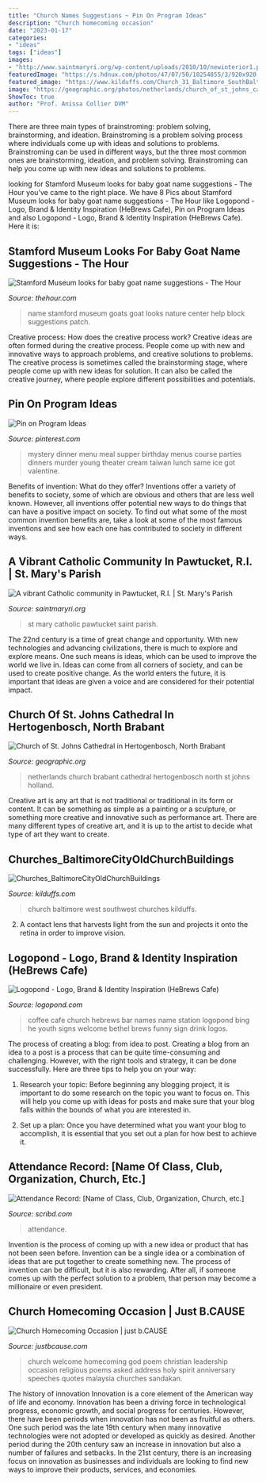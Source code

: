 ```yaml
---
title: "Church Names Suggestions ~ Pin On Program Ideas"
description: "Church homecoming occasion"
date: "2023-01-17"
categories:
- "ideas"
tags: ["ideas"]
images:
- "http://www.saintmaryri.org/wp-content/uploads/2010/10/newinterior1.png"
featuredImage: "https://s.hdnux.com/photos/47/07/50/10254855/3/920x920.jpg"
featured_image: "https://www.kilduffs.com/Church_31_Baltimore_SouthBaltimore.jpg"
image: "https://geographic.org/photos/netherlands/church_of_st_johns_cathedral_in_hertogenbosch_noord-brabant_holland_photo_alvaro_de_leiva.jpg"
ShowToc: true
author: "Prof. Anissa Collier DVM"
---
```



There are three main types of brainstroming: problem solving, brainstorming, and ideation.
Brainstroming is a problem solving process where individuals come up with ideas and solutions to problems. Brainstroming can be used in different ways, but the three most common ones are brainstorming, ideation, and problem solving. Brainstroming can help you come up with new ideas and solutions to problems.

	

		
looking for Stamford Museum looks for baby goat name suggestions - The Hour you've came to the right place. We have 8 Pics about Stamford Museum looks for baby goat name suggestions - The Hour like Logopond - Logo, Brand &amp; Identity Inspiration (HeBrews Cafe), Pin on Program Ideas and also Logopond - Logo, Brand &amp; Identity Inspiration (HeBrews Cafe). Here it is:
		
    
## Stamford Museum Looks For Baby Goat Name Suggestions - The Hour

<img loading=lazy src="https://s.hdnux.com/photos/47/07/50/10254855/3/920x920.jpg" onerror="this.onerror=null;this.src='https://tse4.mm.bing.net/th?id=OIP._frH3gMcxvL7IM7tJ1AukQHaFj&amp;pid=15.1';" alt="Stamford Museum looks for baby goat name suggestions - The Hour">

_Source: thehour.com_

>name stamford museum goats goat looks nature center help block suggestions patch. 

	

Creative process: How does the creative process work?
Creative ideas are often formed during the creative process. People come up with new and innovative ways to approach problems, and creative solutions to problems. The creative process is sometimes called the brainstorming stage, where people come up with new ideas for solution. It can also be called the creative journey, where people explore different possibilities and potentials.

    
## Pin On Program Ideas

<img loading=lazy src="https://i.pinimg.com/originals/08/1f/8a/081f8aee8b44d28e1ed8708bbe9e9e32.jpg" onerror="this.onerror=null;this.src='https://tse1.mm.bing.net/th?id=OIP.1gv8ni5XMqm5IQIljv7OnAHaF_&amp;pid=15.1';" alt="Pin on Program Ideas">

_Source: pinterest.com_

>mystery dinner menu meal supper birthday menus course parties dinners murder young theater cream taiwan lunch same ice got valentine. 

	

Benefits of invention: What do they offer?
Inventions offer a variety of benefits to society, some of which are obvious and others that are less well known. However, all inventions offer potential new ways to do things that can have a positive impact on society. To find out what some of the most common invention benefits are, take a look at some of the most famous inventions and see how each one has contributed to society in different ways.

    
## A Vibrant Catholic Community In Pawtucket, R.I. | St. Mary&#039;s Parish

<img loading=lazy src="http://www.saintmaryri.org/wp-content/uploads/2010/10/newinterior1.png" onerror="this.onerror=null;this.src='https://tse4.mm.bing.net/th?id=OIP.MGQR8mZrRKuMl54KfG3-gwHaDv&amp;pid=15.1';" alt="A vibrant Catholic community in Pawtucket, R.I. | St. Mary&#039;s Parish">

_Source: saintmaryri.org_

>st mary catholic pawtucket saint parish. 

	

The 22nd century is a time of great change and opportunity. With new technologies and advancing civilizations, there is much to explore and explore means. One such means is ideas, which can be used to improve the world we live in. Ideas can come from all corners of society, and can be used to create positive change. As the world enters the future, it is important that ideas are given a voice and are considered for their potential impact.

    
## Church Of St. Johns Cathedral In Hertogenbosch, North Brabant

<img loading=lazy src="https://geographic.org/photos/netherlands/church_of_st_johns_cathedral_in_hertogenbosch_noord-brabant_holland_photo_alvaro_de_leiva.jpg" onerror="this.onerror=null;this.src='https://tse3.mm.bing.net/th?id=OIP.AfmFpE665g6easHEI_AOuAHaFe&amp;pid=15.1';" alt="Church of St. Johns Cathedral in Hertogenbosch, North Brabant">

_Source: geographic.org_

>netherlands church brabant cathedral hertogenbosch north st johns holland. 

	

Creative art is any art that is not traditional or traditional in its form or content. It can be something as simple as a painting or a sculpture, or something more creative and innovative such as performance art. There are many different types of creative art, and it is up to the artist to decide what type of art they want to create.

    
## Churches_BaltimoreCityOldChurchBuildings

<img loading=lazy src="https://www.kilduffs.com/Church_31_Baltimore_SouthBaltimore.jpg" onerror="this.onerror=null;this.src='https://tse2.mm.bing.net/th?id=OIP.1DeCrzfvCQVrZ1AIFmuNyQHaKJ&amp;pid=15.1';" alt="Churches_BaltimoreCityOldChurchBuildings">

_Source: kilduffs.com_

>church baltimore west southwest churches kilduffs. 

	

2. A contact lens that harvests light from the sun and projects it onto the retina in order to improve vision.

    
## Logopond - Logo, Brand &amp; Identity Inspiration (HeBrews Cafe)

<img loading=lazy src="https://logopond.com/logos/96a2e6575438f58c51125fda788a3772.png" onerror="this.onerror=null;this.src='https://tse3.mm.bing.net/th?id=OIP.hZRVPX1-UUrEdx7p_1M0WwHaF7&amp;pid=15.1';" alt="Logopond - Logo, Brand &amp; Identity Inspiration (HeBrews Cafe)">

_Source: logopond.com_

>coffee cafe church hebrews bar names name station logopond bing he youth signs welcome bethel brews funny sign drink logos. 

	

The process of creating a blog: from idea to post.
Creating a blog from an idea to a post is a process that can be quite time-consuming and challenging. However, with the right tools and strategy, it can be done successfully. Here are three tips to help you on your way: 
1. Research your topic: Before beginning any blogging project, it is important to do some research on the topic you want to focus on. This will help you come up with ideas for posts and make sure that your blog falls within the bounds of what you are interested in. 

2. Set up a plan: Once you have determined what you want your blog to accomplish, it is essential that you set out a plan for how best to achieve it.

    
## Attendance Record: [Name Of Class, Club, Organization, Church, Etc.]

<img loading=lazy src="https://imgv2-2-f.scribdassets.com/img/document/373001357/original/8154cc1feb/1585250598?v=1" onerror="this.onerror=null;this.src='https://tse2.mm.bing.net/th?id=OIP.mogednCxbjl_RazFT9LZ1wHaJ4&amp;pid=15.1';" alt="Attendance Record: [Name of Class, Club, Organization, Church, etc.]">

_Source: scribd.com_

>attendance. 

	

Invention is the process of coming up with a new idea or product that has not been seen before. Invention can be a single idea or a combination of ideas that are put together to create something new. The process of invention can be difficult, but it is also rewarding. After all, if someone comes up with the perfect solution to a problem, that person may become a millionaire or even president.

    
## Church Homecoming Occasion | Just B.CAUSE

<img loading=lazy src="https://i0.wp.com/2.bp.blogspot.com/-B-atAK-U_MM/Tlr0BgGbEKI/AAAAAAAAB9A/e5r6U4qfzmo/s1600/110828+Six+Commitments+for+Leadership.jpg?h=125" onerror="this.onerror=null;this.src='https://tse1.mm.bing.net/th?id=OIP.U5q3ABg4dFs5akfxAgoSYQHaKg&amp;pid=15.1';" alt="Church Homecoming Occasion | just b.CAUSE">

_Source: justbcause.com_

>church welcome homecoming god poem christian leadership occasion religious poems asked address holy spirit anniversary speeches quotes malaysia churches sandakan. 

	

The history of innovation
Innovation is a core element of the American way of life and economy. Innovation has been a driving force in technological progress, economic growth, and social progress for centuries. However, there have been periods when innovation has not been as fruitful as others. One such period was the late 19th century when many innovative technologies were not adopted or developed as quickly as desired. Another period during the 20th century saw an increase in innovation but also a number of failures and setbacks. In the 21st century, there is an increasing focus on innovation as businesses and individuals are looking to find new ways to improve their products, services, and economies.

